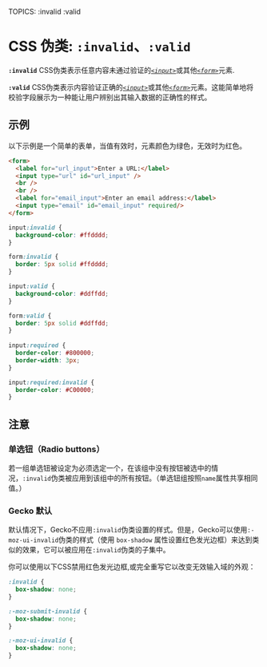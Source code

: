 TOPICS: :invalid
        :valid

# CSS 伪类: `:invalid`、`:valid`

**`:invalid`** CSS伪类表示任意内容未通过验证的[*`<input>`*](/zh-hans/webfrontend/<input>)或其他[*`<form>`*](/zh-hans/webfrontend/<form>)元素.

**`:valid`** CSS伪类表示内容验证正确的[*`<input>`*](/zh-hans/webfrontend/<input>)或其他[*`<form>`*](/zh-hans/webfrontend/<form>)元素。这能简单地将校验字段展示为一种能让用户辨别出其输入数据的正确性的样式。

## 示例

以下示例是一个简单的表单，当值有效时，元素颜色为绿色，无效时为红色。

```html
<form>
  <label for="url_input">Enter a URL:</label>
  <input type="url" id="url_input" />
  <br />
  <br />
  <label for="email_input">Enter an email address:</label>
  <input type="email" id="email_input" required/>
</form>
```

```css
input:invalid {
  background-color: #ffdddd;
}

form:invalid {
  border: 5px solid #ffdddd;
}

input:valid {
  background-color: #ddffdd;
}

form:valid {
  border: 5px solid #ddffdd;
}
  
input:required {
  border-color: #800000;
  border-width: 3px;
}

input:required:invalid {
  border-color: #C00000;
}
```

## 注意

### 单选钮（Radio buttons）

若一组单选钮被设定为必须选定一个，在该组中没有按钮被选中的情况，`:invalid`伪类被应用到该组中的所有按钮。（单选钮组按照`name`属性共享相同值。）

### Gecko 默认

默认情况下，Gecko不应用`:invalid`伪类设置的样式。但是，Gecko可以使用`:-moz-ui-invalid`伪类的样式（使用 `box-shadow` 属性设置红色发光边框）来达到类似的效果，它可以被应用在`:invalid`伪类的子集中。

你可以使用以下CSS禁用红色发光边框,或完全重写它以改变无效输入域的外观：

```css
:invalid {
  box-shadow: none;
}

:-moz-submit-invalid {
  box-shadow: none;
}

:-moz-ui-invalid {
  box-shadow: none;
}
```
